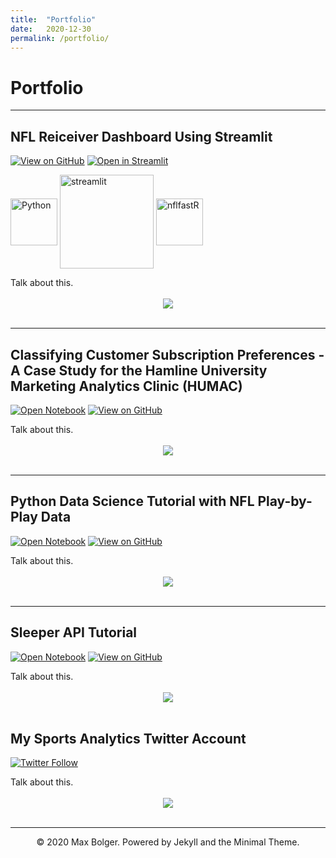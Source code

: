 ```yaml
---
title:  "Portfolio"
date:   2020-12-30
permalink: /portfolio/
---
```


# Portfolio
---
## NFL Reiceiver Dashboard Using Streamlit

[![View on GitHub](https://img.shields.io/badge/GitHub-View_on_GitHub-blue?logo=GitHub)](https://github.com/maxbolger/nfl-receiver-dashboard)
[![Open in Streamlit](https://static.streamlit.io/badges/streamlit_badge_black_white.svg)](https://share.streamlit.io/maxbolger/nfl-receiver-dashboard/main/receiver-dashboard.py)

[<img align="middle" alt="Python" width="75px" src="https://external-content.duckduckgo.com/iu/?u=https%3A%2F%2Fcode.fb.com%2Fwp-content%2Fuploads%2F2016%2F05%2F2000px-Python-logo-notext.svg_.png&f=1&nofb=1" />][Python]
[<img align="middle" alt="streamlit" width="150px" src="https://assets.website-files.com/5dc3b47ddc6c0c2a1af74ad0/5e181828ba9f9e92b6ebc6e7_RGB_Logomark_Color_Light_Bg.png" />][streamlit]
[<img align="middle" alt="nflfastR" width="75px" src="https://mrcaseb.github.io/nflfastR/reference/figures/logo.png" />][nflfastR] 

[Python]: https://www.python.org/
[streamlit]: https://www.streamlit.io/
[nflfastR]: https://mrcaseb.github.io/nflfastR/

<div style="text-align: justify">Talk about this.</div>
<br>
<center><img src="images/fb-food-trends.png"></center>
<br>

---
## Classifying Customer Subscription Preferences - A Case Study for the Hamline University Marketing Analytics Clinic (HUMAC)

[![Open Notebook](https://img.shields.io/badge/Jupyter-Open_Notebook-blue?logo=Jupyter)](projects/detect-food-trends-facebook.html)
[![View on GitHub](https://img.shields.io/badge/GitHub-View_on_GitHub-blue?logo=GitHub)](https://github.com/maxbolger/HUMAC_Application)

<div style="text-align: justify">Talk about this.</div>
<br>
<center><img src="images/customer.png"></center>
<br>

---
## Python Data Science Tutorial with NFL Play-by-Play Data

[![Open Notebook](https://img.shields.io/badge/Jupyter-Open_Notebook-blue?logo=Jupyter)](projects/detect-spam-nlp.html)
[![View on GitHub](https://img.shields.io/badge/GitHub-View_on_GitHub-blue?logo=GitHub)](https://github.com/maxbolger/nflfastR-Python-Tutorial)

<div style="text-align: justify">Talk about this.</div>
<br>
<center><img src="images/fb-food-trends.png"></center>
<br>

---
## Sleeper API Tutorial

[![Open Notebook](https://img.shields.io/badge/Jupyter-Open_Notebook-blue?logo=Jupyter)](projects/detect-spam-nlp.html)
[![View on GitHub](https://img.shields.io/badge/GitHub-View_on_GitHub-blue?logo=GitHub)](https://github.com/maxbolger/nflfastR-Python-Tutorial)

<div style="text-align: justify">Talk about this.</div>
<br>
<center><img src="images/fb-food-trends.png"></center>
<br>

## My Sports Analytics Twitter Account

[![Twitter Follow](https://img.shields.io/twitter/follow/mnpykings?color=1DA1F2&logo=twitter&style=for-the-badge)](https://twitter.com/intent/follow?original_referer=https%3A%2F%2Fgithub.com%2Fmaxbolger&screen_name=mnpykings)

<div style="text-align: justify">Talk about this.</div>
<br>
<center><img src="images/fb-food-trends.png"></center>
<br>

---
<center>© 2020 Max Bolger. Powered by Jekyll and the Minimal Theme.</center>
